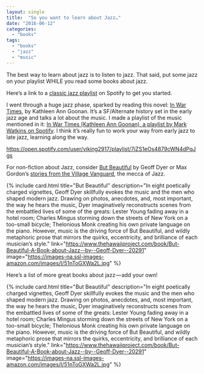 ```yaml
---
layout: single
title:  "So you want to learn about Jazz…"
date: "2016-06-12"
categories: 
  - "books"
tags: 
  - "books"
  - "jazz"
  - "music"
---
```


The best way to learn about jazz is to listen to jazz. That said, put some jazz on your playlist WHILE you read some books about jazz.

Here’s a link to a [classic jazz playlist](https://open.spotify.com/user/spotify/playlist/6XChIaijnUBzPDrQOX02AJ) on Spotify to get you started.

I went through a huge jazz phase, sparked by reading this novel: [In War Times](https://www.thehawaiiproject.com/book/In-War-Times--by--Kathleen-Ann-Goonan--33594), by Kathleen Ann Goonan. It’s a SF/Alternate history set in the early jazz age and talks a lot about the music. I made a playlist of the music mentioned in it: [In War Times (Kathleen Ann Goonan), a playlist by Mark Watkins on Spotify](https://open.spotify.com/user/viking2917/playlist/7jZS1eOs4879cWN4dPqJgs). I think it’s really fun to work your way from early jazz to late jazz, learning along the way.

https://open.spotify.com/user/viking2917/playlist/7jZS1eOs4879cWN4dPqJgs

For non-fiction about Jazz, consider [But Beautiful](https://www.thehawaiiproject.com/book/But-Beautiful-A-Book-about-Jazz--by--Geoff-Dyer--20291) by Geoff Dyer or Max Gordon’s [stories from the Village Vanguard](https://www.thehawaiiproject.com/book/Live-At-The-Village-Vanguard-%28Da-Capo-Paperback%29--by--Max-Gordon--79908), the mecca of Jazz.

{% include card.html
   title="But Beautiful"
   description="In eight poetically charged vignettes, Geoff Dyer skillfully evokes the music and the men who shaped modern jazz. Drawing on photos, anecdotes, and, most important, the way he hears the music, Dyer imaginatively reconstructs scenes from the embattled lives of some of the greats: Lester Young fading away in a hotel room; Charles Mingus storming down the streets of New York on a too-small bicycle; Thelonious Monk creating his own private language on the piano. However, music is the driving force of But Beautiful, and wildly metaphoric prose that mirrors the quirks, eccentricity, and brilliance of each musician’s style."
   link="https://www.thehawaiiproject.com/book/But-Beautiful-A-Book-about-Jazz--by--Geoff-Dyer--20291"
   image="https://images-na.ssl-images-amazon.com/images/I/51nToGXWa2L.jpg"
%}


Here’s a list of more great books about jazz — add your own!

{% include card.html
   title="But Beautiful"
   description="In eight poetically charged vignettes, Geoff Dyer skillfully evokes the music and the men who shaped modern jazz. Drawing on photos, anecdotes, and, most important, the way he hears the music, Dyer imaginatively reconstructs scenes from the embattled lives of some of the greats: Lester Young fading away in a hotel room; Charles Mingus storming down the streets of New York on a too-small bicycle; Thelonious Monk creating his own private language on the piano. However, music is the driving force of But Beautiful, and wildly metaphoric prose that mirrors the quirks, eccentricity, and brilliance of each musician’s style."
   link="https://www.thehawaiiproject.com/book/But-Beautiful-A-Book-about-Jazz--by--Geoff-Dyer--20291"
   image="https://images-na.ssl-images-amazon.com/images/I/51nToGXWa2L.jpg"
%}

